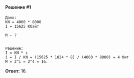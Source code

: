 #### Решение #1
```
Дано:
KN = 4000 * 8000
I = 15625 Кбайт

M - ?


Решение:
I = KN * i
i = I / KN = (15625 * 1024 * 8) / (4000 * 8000) = 4 бит
M = 2^i = 2^4 = 16.
```

**Ответ:** 16.
